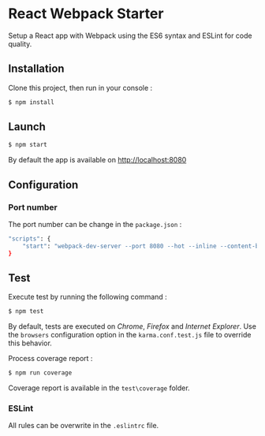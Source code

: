 # React Webpack Starter
Setup a React app with Webpack using the ES6 syntax and ESLint for code quality.

## Installation
Clone this project, then run in your console :
```bash
$ npm install
```


## Launch
```bash
$ npm start
```
By default the app is available on [http://localhost:8080](http://localhost:8080)

## Configuration
### Port number
The port number can be change in the `package.json` :
```bash
"scripts": {
    "start": "webpack-dev-server --port 8080 --hot --inline --content-base build/"
}
```

## Test
Execute test by running the following command :
```bash
$ npm test
```
By default, tests are executed on *Chrome*, *Firefox* and *Internet Explorer*. Use the `browsers` configuration option in the `karma.conf.test.js` file to override this behavior.

Process coverage report :
```bash
$ npm run coverage
```
Coverage report is available in the `test\coverage` folder.

### ESLint
All rules can be overwrite in the `.eslintrc` file.
